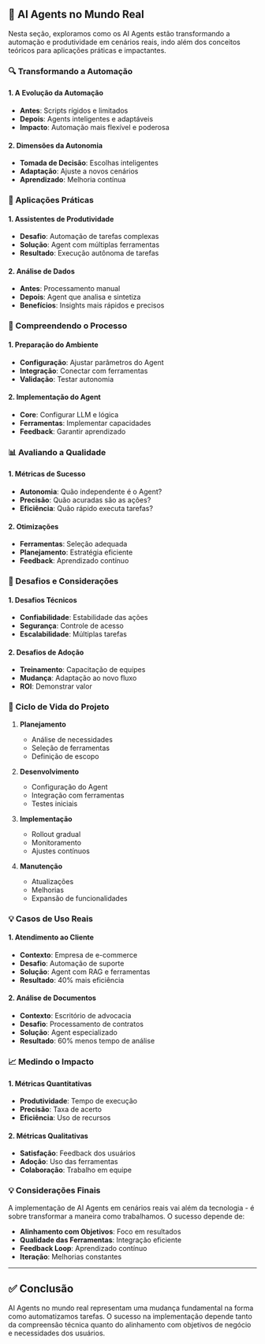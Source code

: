 ## 📍 AI Agents no Mundo Real

Nesta seção, exploramos como os AI Agents estão transformando a automação e produtividade em cenários reais, indo além dos conceitos teóricos para aplicações práticas e impactantes.

### 🔍 Transformando a Automação

#### 1. **A Evolução da Automação**
- **Antes**: Scripts rígidos e limitados
- **Depois**: Agents inteligentes e adaptáveis
- **Impacto**: Automação mais flexível e poderosa

#### 2. **Dimensões da Autonomia**
- **Tomada de Decisão**: Escolhas inteligentes
- **Adaptação**: Ajuste a novos cenários
- **Aprendizado**: Melhoria contínua

### 🎯 Aplicações Práticas

#### 1. **Assistentes de Produtividade**
- **Desafio**: Automação de tarefas complexas
- **Solução**: Agent com múltiplas ferramentas
- **Resultado**: Execução autônoma de tarefas

#### 2. **Análise de Dados**
- **Antes**: Processamento manual
- **Depois**: Agent que analisa e sintetiza
- **Benefícios**: Insights mais rápidos e precisos

### 🧠 Compreendendo o Processo

#### 1. **Preparação do Ambiente**
- **Configuração**: Ajustar parâmetros do Agent
- **Integração**: Conectar com ferramentas
- **Validação**: Testar autonomia

#### 2. **Implementação do Agent**
- **Core**: Configurar LLM e lógica
- **Ferramentas**: Implementar capacidades
- **Feedback**: Garantir aprendizado

### 📊 Avaliando a Qualidade

#### 1. **Métricas de Sucesso**
- **Autonomia**: Quão independente é o Agent?
- **Precisão**: Quão acuradas são as ações?
- **Eficiência**: Quão rápido executa tarefas?

#### 2. **Otimizações**
- **Ferramentas**: Seleção adequada
- **Planejamento**: Estratégia eficiente
- **Feedback**: Aprendizado contínuo

### 🎯 Desafios e Considerações

#### 1. **Desafios Técnicos**
- **Confiabilidade**: Estabilidade das ações
- **Segurança**: Controle de acesso
- **Escalabilidade**: Múltiplas tarefas

#### 2. **Desafios de Adoção**
- **Treinamento**: Capacitação de equipes
- **Mudança**: Adaptação ao novo fluxo
- **ROI**: Demonstrar valor

### 🔄 Ciclo de Vida do Projeto

1. **Planejamento**
   - Análise de necessidades
   - Seleção de ferramentas
   - Definição de escopo

2. **Desenvolvimento**
   - Configuração do Agent
   - Integração com ferramentas
   - Testes iniciais

3. **Implementação**
   - Rollout gradual
   - Monitoramento
   - Ajustes contínuos

4. **Manutenção**
   - Atualizações
   - Melhorias
   - Expansão de funcionalidades

### 💡 Casos de Uso Reais

#### 1. **Atendimento ao Cliente**
- **Contexto**: Empresa de e-commerce
- **Desafio**: Automação de suporte
- **Solução**: Agent com RAG e ferramentas
- **Resultado**: 40% mais eficiência

#### 2. **Análise de Documentos**
- **Contexto**: Escritório de advocacia
- **Desafio**: Processamento de contratos
- **Solução**: Agent especializado
- **Resultado**: 60% menos tempo de análise

### 📈 Medindo o Impacto

#### 1. **Métricas Quantitativas**
- **Produtividade**: Tempo de execução
- **Precisão**: Taxa de acerto
- **Eficiência**: Uso de recursos

#### 2. **Métricas Qualitativas**
- **Satisfação**: Feedback dos usuários
- **Adoção**: Uso das ferramentas
- **Colaboração**: Trabalho em equipe

### 💡 Considerações Finais

A implementação de AI Agents em cenários reais vai além da tecnologia - é sobre transformar a maneira como trabalhamos. O sucesso depende de:

- **Alinhamento com Objetivos**: Foco em resultados
- **Qualidade das Ferramentas**: Integração eficiente
- **Feedback Loop**: Aprendizado contínuo
- **Iteração**: Melhorias constantes

---

## ✅ Conclusão

AI Agents no mundo real representam uma mudança fundamental na forma como automatizamos tarefas. O sucesso na implementação depende tanto da compreensão técnica quanto do alinhamento com objetivos de negócio e necessidades dos usuários. 
